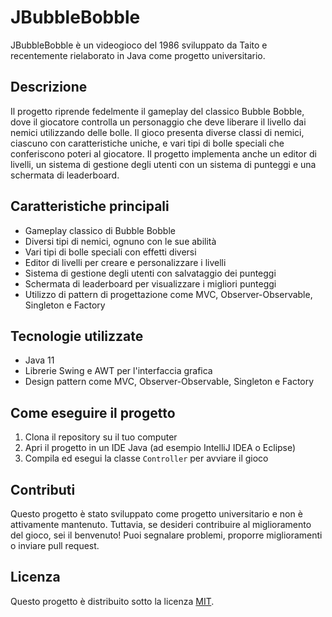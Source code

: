 # JBubbleBobble

JBubbleBobble è un videogioco del 1986 sviluppato da Taito e recentemente rielaborato in Java come progetto universitario. 

## Descrizione

Il progetto riprende fedelmente il gameplay del classico Bubble Bobble, dove il giocatore controlla un personaggio che deve liberare il livello dai nemici utilizzando delle bolle. Il gioco presenta diverse classi di nemici, ciascuno con caratteristiche uniche, e vari tipi di bolle speciali che conferiscono poteri al giocatore. Il progetto implementa anche un editor di livelli, un sistema di gestione degli utenti con un sistema di punteggi e una schermata di leaderboard.

## Caratteristiche principali

- Gameplay classico di Bubble Bobble
- Diversi tipi di nemici, ognuno con le sue abilità
- Vari tipi di bolle speciali con effetti diversi
- Editor di livelli per creare e personalizzare i livelli
- Sistema di gestione degli utenti con salvataggio dei punteggi
- Schermata di leaderboard per visualizzare i migliori punteggi
- Utilizzo di pattern di progettazione come MVC, Observer-Observable, Singleton e Factory

## Tecnologie utilizzate

- Java 11
- Librerie Swing e AWT per l'interfaccia grafica
- Design pattern come MVC, Observer-Observable, Singleton e Factory

## Come eseguire il progetto

1. Clona il repository su il tuo computer
2. Apri il progetto in un IDE Java (ad esempio IntelliJ IDEA o Eclipse)
3. Compila ed esegui la classe `Controller` per avviare il gioco

## Contributi

Questo progetto è stato sviluppato come progetto universitario e non è attivamente mantenuto. Tuttavia, se desideri contribuire al miglioramento del gioco, sei il benvenuto! Puoi segnalare problemi, proporre miglioramenti o inviare pull request.

## Licenza

Questo progetto è distribuito sotto la licenza [MIT](LICENSE).
